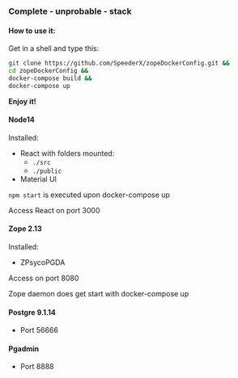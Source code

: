 ### Complete - unprobable - stack

#### How to use it:

Get in a shell and type this:

```bash
git clone https://github.com/SpeederX/zopeDockerConfig.git &&
cd zopeDockerConfig &&
docker-compose build &&
docker-compose up
```

**Enjoy it!**


#### Node14

Installed:
  - React with folders mounted:
    - `./src`
    - `./public`
  - Material UI

`npm start` is executed upon docker-compose up
  
Access React on port 3000
  
#### Zope 2.13

Installed:
  - ZPsycoPGDA

Access on port 8080

Zope daemon does get start with docker-compose up

#### Postgre 9.1.14
  - Port 56666
#### Pgadmin
  - Port 8888


